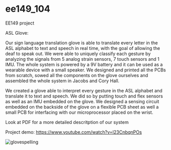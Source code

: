 # ee149_104
EE149 project

ASL Glove:

Our sign language translation glove is able to translate every letter in the ASL alphabet to text and speech in real time,  with the goal of allowing the deaf to speak out. 
We were able to uniquely classify each gesture by analyzing the signals from 5 analog strain sensors, 7 touch sensors and 1 IMU. The whole system is powered by a 9V battery and it can be used as a wearable device with a small speaker. We designed and printed all the PCBs from scratch, sowed all the components on the glove ourselves and assembled the whole system in Jacobs and Cory Hall. 

We created a glove able to interpret every gesture in the ASL alphabet and translate it to text and speech.
We did so by putting touch and flex sensors as well as an IMU embedded on the glove. We designed a sensing circuit 
embedded on the backside of the glove on a flexible PCB sheet as well a small PCB for interfacing with our microprocessor
placed on the wrist.

Look at PDF for a more detailed descritption of our system
 
Project demo: https://www.youtube.com/watch?v=l23CnbqnPOs

![glovespelling](https://user-images.githubusercontent.com/14130139/39557786-f5411d8a-4e3e-11e8-84b2-ec4456b47c09.png)


